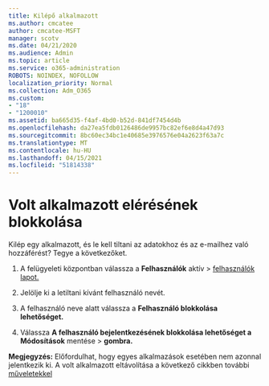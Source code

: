 ```yaml
---
title: Kilépő alkalmazott
ms.author: cmcatee
author: cmcatee-MSFT
manager: scotv
ms.date: 04/21/2020
ms.audience: Admin
ms.topic: article
ms.service: o365-administration
ROBOTS: NOINDEX, NOFOLLOW
localization_priority: Normal
ms.collection: Adm_O365
ms.custom:
- "18"
- "1200010"
ms.assetid: ba665d35-f4af-4bd0-b52d-841df7454d4b
ms.openlocfilehash: da27ea5fdb0126486de9957bc82ef6e8d4a47d93
ms.sourcegitcommit: 8bc60ec34bc1e40685e3976576e04a2623f63a7c
ms.translationtype: MT
ms.contentlocale: hu-HU
ms.lasthandoff: 04/15/2021
ms.locfileid: "51814338"
---
```

# <a name="block-access-to-a-former-employee"></a>Volt alkalmazott elérésének blokkolása

Kilép egy alkalmazott, és le kell tiltani az adatokhoz és az e-mailhez való hozzáférést? Tegye a következőket.
  
1. A felügyeleti központban válassza a **Felhasználók** aktív \> [felhasználók lapot.](https://go.microsoft.com/fwlink/p/?linkid=834822)

2. Jelölje ki a letiltani kívánt felhasználó nevét.

3. A felhasználó neve alatt válassza a **Felhasználó blokkolása lehetőséget.**

4. Válassza **A felhasználó bejelentkezésének blokkolása lehetőséget a Módosítások** mentése \> **gombra.**

**Megjegyzés:** Előfordulhat, hogy egyes alkalmazások esetében nem azonnal jelentkezik ki. A volt alkalmazott eltávolítása a következő cikkben további [műveletekkel](https://docs.microsoft.com/microsoft-365/admin/add-users/remove-former-employee)